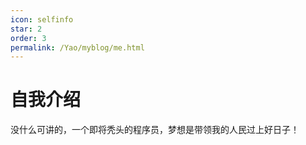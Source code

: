 ```yaml
---
icon: selfinfo
star: 2
order: 3
permalink: /Yao/myblog/me.html
---
```


# 自我介绍

没什么可讲的，一个即将秃头的程序员，梦想是带领我的人民过上好日子！
